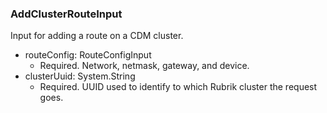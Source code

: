 ### AddClusterRouteInput
Input for adding a route on a CDM cluster.

- routeConfig: RouteConfigInput
  - Required. Network, netmask, gateway, and device.
- clusterUuid: System.String
  - Required. UUID used to identify to which Rubrik cluster the request goes.
